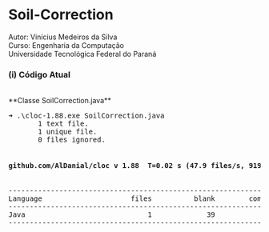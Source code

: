 # Soil-Correction

Autor: Vinícius Medeiros da Silva <br />
Curso: Engenharia da Computação <br />
Universidade Tecnológica Federal do Paraná <br />

<h3>(i) Código Atual</h3><br />
**Classe SoilCorrection.java**<br />
<pre>
➜ .\cloc-1.88.exe SoilCorrection.java
       1 text file.
       1 unique file.
       0 files ignored.

<h4>github.com/AlDanial/cloc v 1.88  T=0.02 s (47.9 files/s, 9197.6 lines/s)</h4>
-------------------------------------------------------------------------------
Language                     files          blank        comment           code
-------------------------------------------------------------------------------
Java                             1             39              1            152
-------------------------------------------------------------------------------
</pre>
